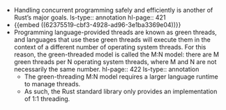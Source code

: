 - Handling concurrent programming safely and efficiently is another of Rust’s major goals.
  ls-type:: annotation
  hl-page:: 421
- {{embed ((62375519-cbf3-4928-ad96-3e1ba3369e04))}}
- Programming language-provided threads are known as green threads, and languages that use these green threads will execute them in the context of a different number of operating system threads. For this reason, the green-threaded model is called the M:N model: there are M green threads per N operating system threads, where M and N are not necessarily the same number.
  hl-page:: 422
  ls-type:: annotation
	- The green-threading M:N model requires a larger language runtime to manage threads.
	- As such, the Rust standard library only provides an implementation of 1:1 threading.